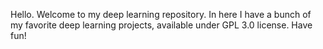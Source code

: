 Hello. 
Welcome to my deep learning repository.
In here I have a bunch of my favorite deep learning projects, available under GPL 3.0 license.
Have fun!

